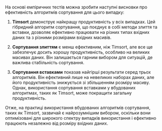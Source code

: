 На основі емпіричних тестів можна зробити наступні висновки про ефективність алгоритмів сортування для цього випадку:

1. **Timsort** демонструє найкращу продуктивність у всіх випадках. Цей гібридний алгоритм сортування, що поєднує в собі методи злиття та вставки, дозволяє ефективно працювати на різних типах вхідних даних та з різними розмірами вхідних масивів.

2. **Сортування злиттям** є менш ефективним, ніж Timsort, але все ще забезпечує досить хорошу продуктивність, особливо на великих масивах даних. Він залишається гарним вибором для ситуацій, де важлива стабільність сортування.

3. **Сортування вставками** показав найгірші результати серед трьох алгоритмів. Він ефективний лише на невеликих наборах даних, але його продуктивність знижується зі збільшенням розміру масиву. Однак, використання сортування вставками у вбудованих алгоритмах, таких як Timsort, може покращити загальну продуктивність.

Отже, на практиці використання вбудованих алгоритмів сортування, таких як Timsort, зазвичай є найрозумнішим вибором, оскільки вони оптимізовані для широкого спектру випадків використання і ефективно працюють незалежно від розміру вхідних даних.

